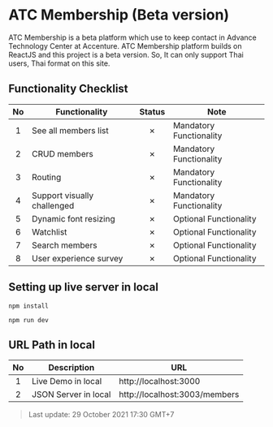 # ATC Membership (Beta version)

ATC Membership is a beta platform which use to keep contact in Advance Technology Center at Accenture. ATC Membership platform builds on ReactJS and this project is a beta version. So, It can only support Thai users, Thai format on this site.

## Functionality Checklist

| No  | Functionality               | Status  | Note                    |
| :-: | --------------------------- | :-----: | ----------------------- |
|  1  | See all members list        | &cross; | Mandatory Functionality |
|  2  | CRUD members                | &cross; | Mandatory Functionality |
|  3  | Routing                     | &cross; | Mandatory Functionality |
|  4  | Support visually challenged | &cross; | Mandatory Functionality |
|  5  | Dynamic font resizing       | &cross; | Optional Functionality  |
|  6  | Watchlist                   | &cross; | Optional Functionality  |
|  7  | Search members              | &cross; | Optional Functionality  |
|  8  | User experience survey      | &cross; | Optional Functionality  |

## Setting up live server in local

```shell
npm install

npm run dev
```

## URL Path in local

| No  | Description          | URL                           |
| :-: | -------------------- | ----------------------------- |
|  1  | Live Demo in local   | http://localhost:3000         |
|  2  | JSON Server in local | http://localhost:3003/members |

> Last update: 29 October 2021 17:30 GMT+7
